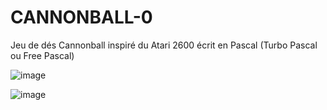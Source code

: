 # CANNONBALL-0
Jeu de dés Cannonball inspiré du Atari 2600 écrit en Pascal (Turbo Pascal ou Free Pascal)

![image](https://github.com/gladir/CANNONBALL-0/assets/11842176/37f7718e-708a-4f4b-8e25-799583b58fb4)

![image](https://github.com/gladir/CANNONBALL-0/assets/11842176/26cf5dbf-8af4-42a7-991c-ae9139207a81)
